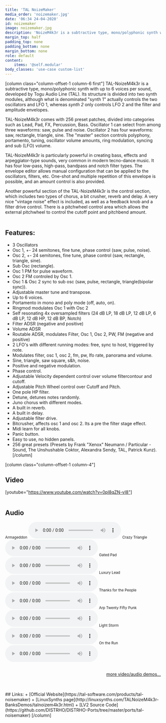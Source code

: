 ```yaml
---
title: 'TAL NoizeMaker'
media_order: 'noizemaker.jpg'
date: '06:34 24-04-2020'
id: noizemaker
image: noizemaker.jpg
description: 'NoizeM4k3r is a subtractive type, mono/polyphonic synth with up to 6 voices per sound'
margin_top: half
padding_top: none
padding_bottom: none
margin_bottom: none
role: default
content:
    items: '@self.modular'
body_classes: 'use-case custom-list'
---
```

[column class="column-offset-1 column-6 first"]
TAL-NoizeM4k3r is a subtractive type, mono/polyphonic synth with up to 6 voices per sound, developed by Togu Audio Line (TAL). Its structure is divided into two synth modules, although what is denominated "synth 1" actually controls the two oscillators and LFO 1, whereas _synth 2_ only controls LFO 2 and the filter and amplitude envelopes.

TAL-NoizeM4k3r comes with 256 preset patches, divided into categories such as Lead, Pad, FX, Percussion, Bass. Oscillator 1 can select from among three waveforms: saw, pulse and noise. Oscillator 2 has four waveforms: saw, rectangle, triangle, sine. The "master" section controls polyphony, portamento, tuning, oscillator volume amounts, ring modulation, syncing and sub (LFO) volume.

TAL-NoizeM4k3r is particularly powerful in creating bass, effects and arpeggiator-type sounds, very common in modern tecno-dance music. It has four low-pass, high-pass, bandpass and notch filter types. The envelope editor allows manual configuration that can be applied to the oscillators, filters, etc. One-shot and multiple repetition of this envelope is possible, and an amount control is also provided.

Another powerful section of the TAL-NoizeM4k3r is the control section, which includes two types of chorus, a bit crusher, reverb and delay. A very nice "vintage noise" effect is included, as well as a feedback knob and a filter drive control. There is a pitchwheel control area which allows the external pitchwheel to control the cutoff point and pitchbend amount.
<br>
<br>

## Features:
+ 3 Oscillators
+ Osc 1, +- 24 semitones, fine tune, phase control (saw, pulse, noise).
+ Osc 2, +- 24 semitones, fine tune, phase control (saw, rectangle, triangle, sine).
+ Sub Osc (rectangle).
+ Osc 1 PM for pulse waveform.
+ Osc 2 FM controled by Osc 1.
+ Osc 1 & Osc 2 sync to sub osc (saw, pulse, rectangle, triangle(bipolar sync)).
+ Adjustable master tune and transpose.
+ Up to 6 voices.
+ Portamento in mono and poly mode (off, auto, on).
+ Ringmod modulates Osc 1 with Osc 2
+ Self resonating 4x oversampled filters (24 dB LP, 18 dB LP, 12 dB LP, 6 dB LP, 12 dB HP, 12 dB BP, Notch)
+ Filter ADSR (negative and positive)
+ Volume ADSR
+ Routable ADSR, modulates Filter, Osc 1, Osc 2, PW, FM (negative and positive)
+ 2 LFO's with different running modes: free, sync to host, triggered by note.
+ Modulates filter, osc 1, osc 2, fm, pw, lfo rate, panorama and volume.
+ Sine, triangle, saw square, s&h, noise.
+ Positive and negative modulation.
+ Phase control.
+ Adjustable Velocity dependent control over volume filtercontour and cutoff.
+ Adjustable Pitch Wheel control over Cutoff and Pitch.
+ One pole HP filter.
+ Detune, detunes notes randomly.
+ Juno chorus with different modes.
+ A built in reverb.
+ A built in delay.
+ Adjustable filter drive.
+ Bitcrusher, affects osc 1 and osc 2. Its a pre the filter stage effect.
+ Midi learn for all knobs.
+ Panic button.
+ Easy to use, no hidden panels.
+ 256 great presets (Presets by Frank "Xenox" Neumann / Particular - Sound, The Unshushable Coktor, Alexandra Sendy, TAL, Patrick Kunz).
[/column]

[column class="column-offset-1 column-4"]
## Video
[youtube="https://www.youtube.com/watch?v=0pl8qZN-vI8"]
<br>
<br>
## Audio
<small>Armageddon</small>
![armageddon.ogg](armageddon.ogg)
<small>Crazy Triangle</small>
![crazytriangle.ogg](crazytriangle.ogg)
<small>Gated Pad</small>
![gatedpad.ogg](gatedpad.ogg)
<small>Luxury Lead</small>
![luxurylead.ogg](luxurylead.ogg)
<small>Thanks for the People</small>
![thxforthepeople.ogg](thxforthepeople.ogg)
<small>Arp Twenty Fifty Punk</small>
![arptwentyfiftypunk.ogg](arptwentyfiftypunk.ogg)
<small>Light Storm</small>
![lightstorm.ogg](lightstorm.ogg)
<small>On the Run</small>
![ontherun.ogg](ontherun.ogg)
<br>
<br>
<p align="right">
 <a href="https://wiki.zynthian.org/index.php/Zynthian_Sound_Demos" target="_blank">more video/audio demos...</a>
</p>
<br>
<br>
## Links:
+ [Official Website](https://tal-software.com/products/tal-noisemaker)
+ [LinuxSynths page](http://linuxsynths.com/TALNoizeM4k3r-BanksDemos/talnoizem4k3r.html) 
+ [LV2 Source Code](https://github.com/DISTRHO/DISTRHO-Ports/tree/master/ports/tal-noisemaker)
[/column]

